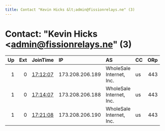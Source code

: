 ```yaml
---
title: Contact "Kevin Hicks &lt;admin@fissionrelays.ne" (3)
---
```


# Contact: "Kevin Hicks &lt;admin@fissionrelays.ne" (3)

|   Up |   Ext | JoinTime                                                                                   | IP              | AS                       | CC   |   ORp |   Dirp | OS    | Version   | Nickname   |   eFamMembers |
|-----:|------:|:-------------------------------------------------------------------------------------------|:----------------|:-------------------------|:-----|------:|-------:|:------|:----------|:-----------|--------------:|
|    1 |     0 | [17:12:07](https://atlas.torproject.org/#details/B7ED34CFC59F579E3A8EFF789726C9ACCC3A504D) | 173.208.206.189 | WholeSale Internet, Inc. | us   |   443 |     80 | Linux | 0.3.2.9   | Fission8   |            10 |
|    1 |     0 | [17:14:07](https://atlas.torproject.org/#details/38DE4DC38FDDBE2D25F4007A99866C204A91D4D6) | 173.208.206.188 | WholeSale Internet, Inc. | us   |   443 |     80 | Linux | 0.3.2.9   | Fission7   |            10 |
|    1 |     0 | [17:21:08](https://atlas.torproject.org/#details/27C0081F17CA00AAB981122F6A0E49C6CD0A5A6C) | 173.208.206.190 | WholeSale Internet, Inc. | us   |   443 |     80 | Linux | 0.3.2.9   | Fission9   |            10 |
